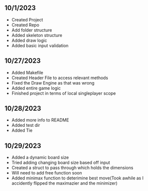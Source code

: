 ## 10/1/2023
- Created Project
- Created Repo
- Add folder structure
- Added skeleton structure
- Added draw logic
- Added basic input validation

## 10/27/2023
- Added Makefile
- Created Header File to access relevant methods
- Fixed the Draw Engine as that was wrong
- Added entire game logic
- Finished project in terms of local singleplayer scope

## 10/28/2023
- Added more info to README
- Added test dir
- Added Tie

## 10/29/2023
- Added a dynamic board size
- Tried adding changing board size based off input
- Created a struct to pass through which holds the dimensions
- Will need to add free function soon
- Added minimax function to deterimine best move(Took awhile as I accidently flipped the maximazier and the minimizer)